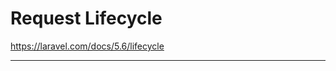 # Request Lifecycle

https://laravel.com/docs/5.6/lifecycle

------------------------------------------------



